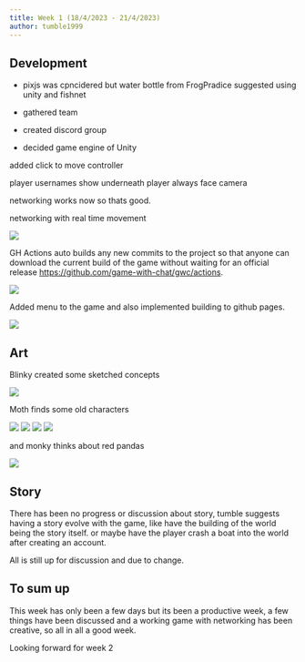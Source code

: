 ```yaml
---
title: Week 1 (18/4/2023 - 21/4/2023)
author: tumble1999
---
```


## Development
* pixjs was cpncidered but water bottle from FrogPradice suggested using unity and fishnet

* gathered team
* created discord group
* decided game engine of Unity

added click to move controller

player usernames show underneath player always face camera

networking works now so thats good.

networking with real time movement

![](/devlog/uploads/week1/net.webp)

GH Actions auto builds any new commits to the project so that anyone can download the current build of the game without waiting for an official release 
<https://github.com/game-with-chat/gwc/actions>.

![](/devlog/uploads/week1/gh-actions.png)

Added menu to the game and also implemented building to github pages. 

![](/devlog/uploads/week1/menu.webp)



## Art
Blinky created some sketched concepts

![](/devlog/uploads/week1/concepts.webp)

Moth finds some old characters

![](/devlog/uploads/week1/moth_1.webp)
![](/devlog/uploads/week1/moth_2.webp)
![](/devlog/uploads/week1/moth_3.webp)
![](/devlog/uploads/week1/moth_4.webp)


and monky thinks about red pandas

![](/devlog/uploads/week1/panda.webp)

## Story
There has been no progress or discussion about story, tumble suggests having a story evolve with the game, like have the building of the world being the story itself. or maybe have the player crash a boat into the world after creating an account.

All is still up for discussion and due to change.

## To sum up
This week has only been a few days but its been a productive week, a few things have been discussed and a working game with networking has been creative, so all in all a good week.


Looking forward for week 2